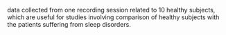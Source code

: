 data collected from one recording session related to 10 healthy subjects, which are useful for studies involving comparison of healthy subjects with the patients suffering from sleep disorders.